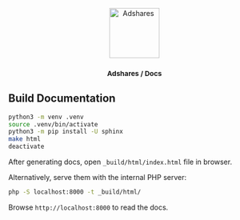 <p align="center">
    <a href="https://adshares.net/" title="Adshares sp. z o.o." target="_blank">
        <img src="https://adshares.net/logos/ads.svg" alt="Adshares" width="100" height="100">
    </a>
</p>
<h3 align="center"><small>Adshares / Docs</small></h3>

Build Documentation
-------------------

```bash
python3 -m venv .venv
source .venv/bin/activate
python3 -m pip install -U sphinx
make html
deactivate
```

After generating docs, open `_build/html/index.html` file in browser.

Alternatively, serve them with the internal PHP server:

```bash
php -S localhost:8000 -t _build/html/
```

Browse `http://localhost:8000` to read the docs.
